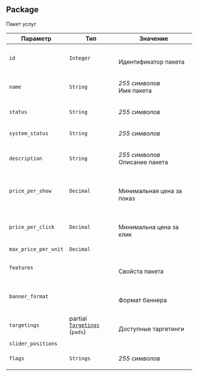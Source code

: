 
## Package

Пакет услуг

<table>
    <thead>
        <tr><th>Параметр</th><th>Тип</th><th>Значение</th></tr>
    </thead>
    <tbody>
        <tr>
            <td><code>id</code></td>
            <td><code>Integer</code></td>
            <td><p><br />Идентификатор пакета</p></td>
        </tr><tr>
            <td><code>name</code></td>
            <td><code>String</code></td>
            <td><p><em>255 символов</em> <br />Имя пакета</p></td>
        </tr><tr>
            <td><code>status</code></td>
            <td><code>String</code></td>
            <td><p><em>255 символов</em> </p></td>
        </tr><tr>
            <td><code>system_status</code></td>
            <td><code>String</code></td>
            <td><p><em>255 символов</em> </p></td>
        </tr><tr>
            <td><code>description</code></td>
            <td><code>String</code></td>
            <td><p><em>255 символов</em> <br />Описание пакета</p></td>
        </tr><tr>
            <td><code>price_per_show</code></td>
            <td><code>Decimal</code></td>
            <td><p><br />Минимальная цена за показ</p></td>
        </tr><tr>
            <td><code>price_per_click</code></td>
            <td><code>Decimal</code></td>
            <td><p><br />Минимальна цена за клик</p></td>
        </tr><tr>
            <td><code>max_price_per_unit</code></td>
            <td><code>Decimal</code></td>
            <td></td>
        </tr><tr>
            <td><code>features</code></td>
            <td><code></code></td>
            <td><p><br />Свойста пакета</p></td>
        </tr><tr>
            <td><code>banner_format</code></td>
            <td><code></code></td>
            <td><p><br />Формат баннера</p></td>
        </tr><tr>
            <td><code>targetings</code></td>
            <td>partial <a href="targetings.md"><code>Targetings</code></a><br />
(<code>pads</code>)
</td>
            <td><p><br />Доступные таргетинги</p></td>
        </tr><tr>
            <td><code>slider_positions</code></td>
            <td><code></code></td>
            <td></td>
        </tr><tr>
            <td><code>flags</code></td>
            <td><code>Strings</code></td>
            <td><p><em>255 символов</em> </p></td>
        </tr>
    </tbody>
</table>